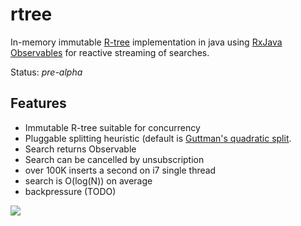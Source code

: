 rtree
=========

In-memory immutable [R-tree](http://en.wikipedia.org/wiki/R-tree) implementation in java using [RxJava Observables](https://github.com/ReactiveX/RxJava) for reactive streaming of searches. 

Status: *pre-alpha*

Features
------------
* Immutable R-tree suitable for concurrency
* Pluggable splitting heuristic (default is [Guttman's quadratic split](http://www-db.deis.unibo.it/courses/SI-LS/papers/Gut84.pdf).
* Search returns Observable 
* Search can be cancelled by unsubscription
* over 100K inserts a second on i7 single thread
* search is O(log(N)) on average
* backpressure (TODO)

<img src="https://raw.githubusercontent.com/davidmoten/rtree/master/src/docs/rtree.png"/>

